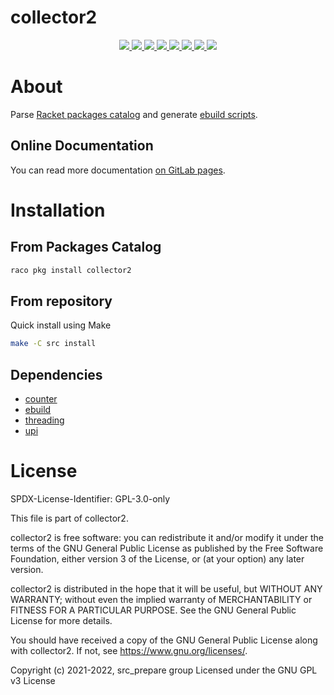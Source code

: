 # collector2

<p align="center">
    <a href="https://archive.softwareheritage.org/browse/origin/?origin_url=https://gitlab.com/src_prepare/racket/collector2">
        <img src="https://archive.softwareheritage.org/badge/origin/https://gitlab.com/src_prepare/racket/collector2/">
    </a>
    <a href="https://gitlab.com/src_prepare/racket/collector2/pipelines">
        <img src="https://gitlab.com/src_prepare/racket/collector2/badges/master/pipeline.svg">
    </a>
    <a href="https://github.com/xgqt/collector2/actions/workflows/test.yml">
        <img src="https://github.com/xgqt/collector2/actions/workflows/test.yml/badge.svg">
    </a>
    <a href="https://gitlab.com/src_prepare/racket/collector2/">
        <img src="https://gitlab.com/src_prepare/badge/-/raw/master/hosted_on-gitlab-orange.svg">
    </a>
    <a href="https://gentoo.org/">
        <img src="https://gitlab.com/src_prepare/badge/-/raw/master/powered-by-gentoo-linux-tyrian.svg">
    </a>
    <a href="./LICENSE">
        <img src="https://gitlab.com/src_prepare/badge/-/raw/master/license-gplv3-blue.svg">
    </a>
    <a href="https://app.element.io/#/room/#src_prepare:matrix.org">
        <img src="https://gitlab.com/src_prepare/badge/-/raw/master/chat-matrix-green.svg">
    </a>
    <a href="https://gitlab.com/src_prepare/racket/collector2/commits/master.atom">
        <img src="https://gitlab.com/src_prepare/badge/-/raw/master/feed-atom-orange.svg">
    </a>
</p>


# About

Parse [Racket packages catalog](https://pkgs.racket-lang.org/)
and generate [ebuild scripts](https://wiki.gentoo.org/wiki/Ebuild).

## Online Documentation

You can read more documentation
[on GitLab pages](https://src_prepare.gitlab.io/racket/collector2/).


# Installation

## From Packages Catalog

```sh
raco pkg install collector2
```

## From repository

Quick install using Make

```sh
make -C src install
```

## Dependencies

- [counter](https://gitlab.com/xgqt/scheme-counter)
- [ebuild](https://gitlab.com/xgqt/racket-ebuild)
- [threading](https://github.com/lexi-lambda/threading)
- [upi](https://gitlab.com/xgqt/upi)


# License

SPDX-License-Identifier: GPL-3.0-only

This file is part of collector2.

collector2 is free software: you can redistribute it and/or modify
it under the terms of the GNU General Public License as published by
the Free Software Foundation, either version 3 of the License, or
(at your option) any later version.

collector2 is distributed in the hope that it will be useful,
but WITHOUT ANY WARRANTY; without even the implied warranty of
MERCHANTABILITY or FITNESS FOR A PARTICULAR PURPOSE.  See the
GNU General Public License for more details.

You should have received a copy of the GNU General Public License
along with collector2.  If not, see <https://www.gnu.org/licenses/>.

Copyright (c) 2021-2022, src_prepare group
Licensed under the GNU GPL v3 License
